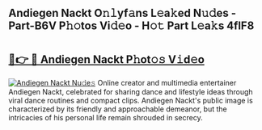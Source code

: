 ## Andiegen Nackt O𝚗𝚕yf𝚊ns L𝚎a𝚔ed N𝚞𝚍es - Part-B6V P𝚑𝚘tos Vi𝚍𝚎o - H𝚘𝚝 Part L𝚎a𝚔s 4flF8

# <h2><a href="http://kf8z99.oniu.top/?m=Andiegen+Nackt">🔗👉 🔴 Andiegen Nackt P𝚑ot𝚘𝚜 V𝚒d𝚎o</a></h2>

[![Andiegen Nackt Nu𝚍e𝚜](https://i.imgur.com/0qMVB7G.gif)](http://kf8z99.oniu.top/?m=Andiegen+Nackt)
Online creator and multimedia entertainer Andiegen Nackt, celebrated for sharing dance and lifestyle ideas through viral dance routines and compact clips. Andiegen Nackt's public image is characterized by its friendly and approachable demeanor, but the intricacies of his personal life remain shrouded in secrecy.  
